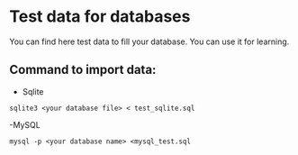 # Test data for databases

You can find here test data to fill your database.
You can use it for learning.

## Command to import data:

- Sqlite

`sqlite3 <your database file> < test_sqlite.sql`

-MySQL

`mysql -p <your database name> <mysql_test.sql`
